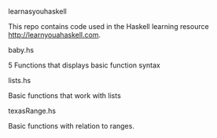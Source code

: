 learnasyouhaskell

This repo contains code used in the Haskell learning resource http://learnyouahaskell.com.

baby.hs

5 Functions that displays basic function syntax

lists.hs

Basic functions that work with lists

texasRange.hs

Basic functions with relation to ranges.
